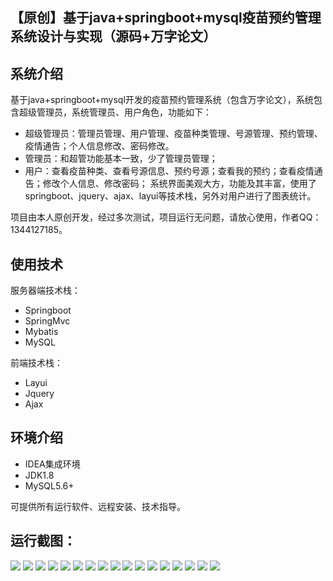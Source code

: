 ## 【原创】基于java+springboot+mysql疫苗预约管理系统设计与实现（源码+万字论文）

## 系统介绍

基于java+springboot+mysql开发的疫苗预约管理系统（包含万字论文），系统包含超级管理员，系统管理员、用户角色，功能如下：
- 超级管理员：管理员管理、用户管理、疫苗种类管理、号源管理、预约管理、疫情通告；个人信息修改、密码修改。
- 管理员：和超管功能基本一致，少了管理员管理；
- 用户：查看疫苗种类、查看号源信息、预约号源；查看我的预约；查看疫情通告；修改个人信息、修改密码；
系统界面美观大方，功能及其丰富，使用了springboot、jquery、ajax、layui等技术栈，另外对用户进行了图表统计。

项目由本人原创开发，经过多次测试，项目运行无问题，请放心使用，作者QQ：1344127185。

## 使用技术

服务器端技术栈：

- Springboot
- SpringMvc
- Mybatis
- MySQL

前端技术栈：

- Layui
- Jquery
- Ajax

## 环境介绍

- IDEA集成环境
- JDK1.8
- MySQL5.6+

可提供所有运行软件、远程安装、技术指导。

## 运行截图：
![](https://github.com/itcoderyhl/vaccine/blob/main/images/2.png)
![](https://github.com/itcoderyhl/vaccine/blob/main/images/3.png)
![](https://github.com/itcoderyhl/vaccine/blob/main/images/4.png)
![](https://github.com/itcoderyhl/vaccine/blob/main/images/5.png)
![](https://github.com/itcoderyhl/vaccine/blob/main/images/6.png)
![](https://github.com/itcoderyhl/vaccine/blob/main/images/7.png)
![](https://github.com/itcoderyhl/vaccine/blob/main/images/8.png)
![](https://github.com/itcoderyhl/vaccine/blob/main/images/9.png)
![](https://github.com/itcoderyhl/vaccine/blob/main/images/10.png)
![](https://github.com/itcoderyhl/vaccine/blob/main/images/11.png)
![](https://github.com/itcoderyhl/vaccine/blob/main/images/12.png)
![](https://github.com/itcoderyhl/vaccine/blob/main/images/13.png)
![](https://github.com/itcoderyhl/vaccine/blob/main/images/14.png)
![](https://github.com/itcoderyhl/vaccine/blob/main/images/15.png)
![](https://github.com/itcoderyhl/vaccine/blob/main/images/16.png)
![](https://github.com/itcoderyhl/vaccine/blob/main/images/17.png)
![](https://github.com/itcoderyhl/vaccine/blob/main/images/18.png)
